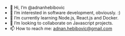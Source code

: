 - 👋 Hi, I’m @adnanhebibovic
- 👀 I’m interested in software development, obviously. :)
- 🌱 I’m currently learning Node.js, React.js and Docker.
- 💞️ I’m looking to collaborate on Javascript projects.
- 📫 How to reach me: adnan.hebibovic@gmail.com

